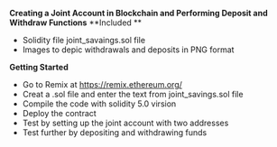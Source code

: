 
**Creating a Joint Account in Blockchain and Performing Deposit and Withdraw Functions**
**Included **
  - Solidity file joint_savaings.sol file
  - Images to depic withdrawals and deposits in PNG format
  
**Getting Started**
  - Go to Remix at https://remix.ethereum.org/
  - Creat a .sol file and enter the text from joint_savings.sol file
  - Compile the code with solidity 5.0 virsion
  - Deploy the contract
  - Test by setting up the joint account with two addresses
  - Test further by depositing and withdrawing funds
